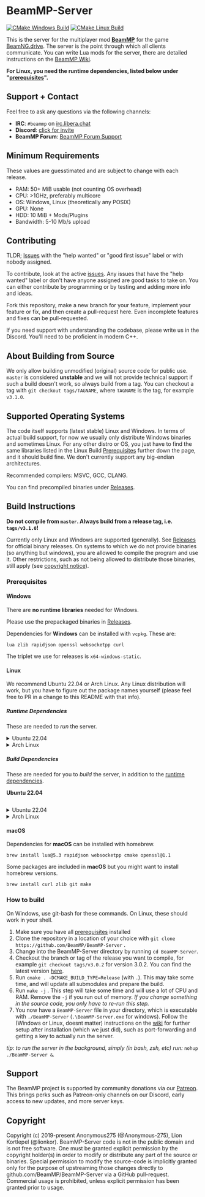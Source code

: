 # BeamMP-Server

[![CMake Windows Build](https://github.com/BeamMP/BeamMP-Server/workflows/CMake%20Windows%20Build/badge.svg?branch=master)](https://github.com/BeamMP/BeamMP-Server/actions?query=workflow%3A%22CMake+Windows+Build%22)
[![CMake Linux Build](https://github.com/BeamMP/BeamMP-Server/workflows/CMake%20Linux%20Build/badge.svg?branch=master)](https://github.com/BeamMP/BeamMP-Server/actions?query=workflow%3A%22CMake+Linux+Build%22)

This is the server for the multiplayer mod **[BeamMP](https://beammp.com/)** for the game [BeamNG.drive](https://www.beamng.com/).
The server is the point through which all clients communicate. You can write Lua mods for the server, there are detailed instructions on the [BeamMP Wiki](https://wiki.beammp.com).

**For Linux, you __need__ the runtime dependencies, listed below under "[prerequisites](#prerequisites)".**

## Support + Contact

Feel free to ask any questions via the following channels:

- **IRC**: `#beammp` on [irc.libera.chat](https://web.libera.chat/)
- **Discord**: [click for invite](https://discord.gg/beammp)
- **BeamMP Forum**: [BeamMP Forum Support](https://forum.beammp.com/c/support/33)

## Minimum Requirements

These values are guesstimated and are subject to change with each release.

* RAM: 50+ MiB usable (not counting OS overhead)
* CPU: >1GHz, preferably multicore
* OS: Windows, Linux (theoretically any POSIX)
* GPU: None
* HDD: 10 MiB + Mods/Plugins
* Bandwidth: 5-10 Mb/s upload

## Contributing

TLDR; [Issues](https://github.com/BeamMP/BeamMP-Server/issues) with the "help wanted" or "good first issue" label or with nobody assigned.

To contribute, look at the active [issues](https://github.com/BeamMP/BeamMP-Server/issues). Any issues that have the "help wanted" label or don't have anyone assigned are good tasks to take on. You can either contribute by programming or by testing and adding more info and ideas.

Fork this repository, make a new branch for your feature, implement your feature or fix, and then create a pull-request here. Even incomplete features and fixes can be pull-requested.

If you need support with understanding the codebase, please write us in the Discord. You'll need to be proficient in modern C++.

## About Building from Source

We only allow building unmodified (original) source code for public use. `master` is considered **unstable** and we will not provide technical support if such a build doesn't work, so always build from a tag. You can checkout a tag with `git checkout tags/TAGNAME`, where `TAGNAME` is the tag, for example `v3.1.0`. 

## Supported Operating Systems

The code itself supports (latest stable) Linux and Windows. In terms of actual build support, for now we usually only distribute Windows binaries and sometimes Linux. For any other distro or OS, you just have to find the same libraries listed in the Linux Build [Prerequisites](#prerequisites) further down the page, and it should build fine. We don't currently support any big-endian architectures.

Recommended compilers: MSVC, GCC, CLANG. 

You can find precompiled binaries under [Releases](https://github.com/BeamMP/BeamMP-Server/releases/).

## Build Instructions

**__Do not compile from `master`. Always build from a release tag, i.e. `tags/v3.1.0`!__**

Currently only Linux and Windows are supported (generally). See [Releases](https://github.com/BeamMP/BeamMP-Server/releases/) for official binary releases. On systems to which we do not provide binaries (so anything but windows), you are allowed to compile the program and use it. Other restrictions, such as not being allowed to distribute those binaries, still apply (see [copyright notice](#copyright)).

### Prerequisites

#### Windows

There are **no runtime libraries** needed for Windows.

Please use the prepackaged binaries in [Releases](https://github.com/BeamMP/BeamMP-Server/releases/).

Dependencies for **Windows** can be installed with `vcpkg`.
These are:
```
lua zlib rapidjson openssl websocketpp curl
```
The triplet we use for releases is `x64-windows-static`.

#### Linux

We recommend Ubuntu 22.04 or Arch Linux. Any Linux distribution will work, but you have to figure out the package names yourself (please feel free to PR in a change to this README with that info).

##### Runtime Dependencies

These are needed to *run* the server.

<details>
<summary>
Ubuntu 22.04
</summary>

`apt-get install` the following libraries:
```
liblua5.3-0
libssl3
curl
```
</details>

<details>
<summary>
Arch Linux
</summary>

`pacman -Syu` the following libraries:
```
lua53
openssl
curl
```
</details>

##### Build Dependencies
These are needed for you to *build* the server, in addition to the [runtime dependencies](#runtime-dependencies).

**Ubuntu 22.04**
```

```

<details>
<summary>
Ubuntu 22.04
</summary>

`apt-get install` the following libraries and programs:
```
git
libz-dev
rapidjson-dev
liblua5.3
libssl-dev
libwebsocketpp-dev
libcurl4-openssl-dev
cmake
g++-10
libboost1.74-all-dev
libssl3
curl
```
</details>

<details>
<summary>
Arch Linux
</summary>

`pacman -Syu` the following libraries and programs:
```
lua53
openssl
curl
git
cmake
g++
cmake
zlib
boost
websocketpp
```
</details>

#### macOS

Dependencies for **macOS** can be installed with homebrew.
```
brew install lua@5.3 rapidjson websocketpp cmake openssl@1.1
```
Some packages are included in **macOS** but you might want to install homebrew versions.
```
brew install curl zlib git make
```

### How to build

On Windows, use git-bash for these commands. On Linux, these should work in your shell.

1. Make sure you have all [prerequisites](#prerequisites) installed
2. Clone the repository in a location of your choice with `git clone https://github.com/BeamMP/BeamMP-Server` . 
3. Change into the BeamMP-Server directory by running `cd BeamMP-Server`. 
4. Checkout the branch or tag of the release you want to compile, for example `git checkout tags/v3.0.2` for version 3.0.2. You can find the latest version [here](https://github.com/BeamMP/BeamMP-Server/tags).
6. Run `cmake . -DCMAKE_BUILD_TYPE=Release` (with `.`). This may take some time, and will update all submodules and prepare the build.
7. Run `make -j` . This step will take some time and will use a lot of CPU and RAM. Remove the `-j` if you run out of memory. *If you change something in the source code, you only have to re-run this step.*
8. You now have a `BeamMP-Server` file in your directory, which is executable with `./BeamMP-Server` (`.\BeamMP-Server.exe` for windows). Follow the (Windows or Linux, doesnt matter) instructions on the [wiki](https://wiki.beammp.com/en/home/server-installation) for further setup after installation (which we just did), such as port-forwarding and getting a key to actually run the server.

*tip: to run the server in the background, simply (in bash, zsh, etc) run:* `nohup ./BeamMP-Server &`*.*

## Support
The BeamMP project is supported by community donations via our [Patreon](https://www.patreon.com/BeamMP). This brings perks such as Patreon-only channels on our Discord, early access to new updates, and more server keys. 

## Copyright

Copyright (c) 2019-present Anonymous275 (@Anonymous-275), Lion Kortlepel (@lionkor).
BeamMP-Server code is not in the public domain and is not free software. One must be granted explicit permission by the copyright holder(s) in order to modify or distribute any part of the source or binaries. Special permission to modify the source-code is implicitly granted only for the purpose of upstreaming those changes directly to github.com/BeamMP/BeamMP-Server via a GitHub pull-request.
Commercial usage is prohibited, unless explicit permission has been granted prior to usage.
